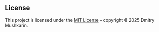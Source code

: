 ## License

This project is licensed under the [MIT License](LICENSE) – 
copyright © 2025 Dmitry Mushkarin.
